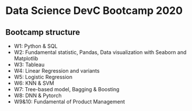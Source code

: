 # Data Science DevC Bootcamp 2020
## Bootcamp structure
- W1: Python & SQL
- W2: Fundamental statistic, Pandas, Data visualization with Seaborn and Matplotlib
- W3: Tableau
- W4: Linear Regression and variants
- W5: Logistic Regression
- W6: KNN & SVM
- W7: Tree-based model, Bagging & Boosting
- W8: DNN & Pytorch 
- W9&10: Fundamental of Product Management
